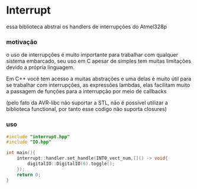 # Interrupt

essa biblioteca abstrai os handlers de interrupções do Atmel328p



### motivação 

o uso de interrupções é muito importante para trabalhar com qualquer sistema embarcado, seu uso em C apesar de simples tem muitas limitações devido a própria linguagem.



Em C++ você tem acesso a muitas abstrações e uma delas é muito útil para se trabalhar com interrupções, as expressões lambdas, elas facilitam muito a passagem de funções para a interrupção por meio de callbacks 

(pelo fato da AVR-libc não suportar a STL, não é possível utilizar a biblioteca functional, por tanto esse codigo não suporta closures)

### uso 

```C++
#include "interrupt.hpp"
#include "IO.hpp"

int main(){
	interrupt::handler.set_handle(INT0_vect_num,[]() -> void{
		digitalIO::DigitalIO(6).toggle();
	});
	return 0;
}
```



​     

